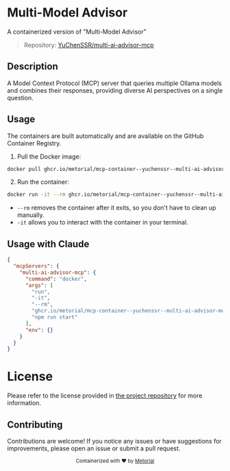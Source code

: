 
# Multi-Model Advisor

A containerized version of "Multi-Model Advisor"

> Repository: [YuChenSSR/multi-ai-advisor-mcp](https://github.com/YuChenSSR/multi-ai-advisor-mcp)

## Description

A Model Context Protocol (MCP) server that queries multiple Ollama models and combines their responses, providing diverse AI perspectives on a single question.


## Usage

The containers are built automatically and are available on the GitHub Container Registry.

1. Pull the Docker image:

```bash
docker pull ghcr.io/metorial/mcp-container--yuchenssr--multi-ai-advisor-mcp--multi-ai-advisor-mcp
```

2. Run the container:

```bash
docker run -it --rm ghcr.io/metorial/mcp-container--yuchenssr--multi-ai-advisor-mcp--multi-ai-advisor-mcp 
```

- `--rm` removes the container after it exits, so you don't have to clean up manually.
- `-it` allows you to interact with the container in your terminal.



## Usage with Claude

```json
{
  "mcpServers": {
    "multi-ai-advisor-mcp": {
      "command": "docker",
      "args": [
        "run",
        "-it",
        "--rm",
        "ghcr.io/metorial/mcp-container--yuchenssr--multi-ai-advisor-mcp--multi-ai-advisor-mcp",
        "npm run start"
      ],
      "env": {}
    }
  }
}
```

# License

Please refer to the license provided in [the project repository](https://github.com/YuChenSSR/multi-ai-advisor-mcp) for more information.

## Contributing

Contributions are welcome! If you notice any issues or have suggestions for improvements, please open an issue or submit a pull request.

<div align="center">
  <sub>Containerized with ❤️ by <a href="https://metorial.com">Metorial</a></sub>
</div>
  